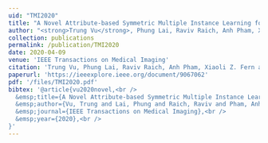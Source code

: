 ```yaml
---
uid: "TMI2020"
title: "A Novel Attribute-based Symmetric Multiple Instance Learning for Histopathological Image Analysis"
author: "<strong>Trung Vu</strong>, Phung Lai, Raviv Raich, Anh Pham, Xiaoli Z. Fern and UK Arvind Rao"
collection: publications
permalink: /publication/TMI2020
date: 2020-04-09
venue: 'IEEE Transactions on Medical Imaging'
citation: 'Trung Vu, Phung Lai, Raviv Raich, Anh Pham, Xiaoli Z. Fern and UK Arvind Rao. &quot;Local A Novel Attribute-based Symmetric Multiple Instance Learning for Histopathological Image Analysis,&quot; In Proceedings of IEEE Transactions on Medical Imaging.'
paperurl: 'https://ieeexplore.ieee.org/document/9067062'
pdf: '/files/TMI2020.pdf'
bibtex: '@article{vu2020novel,<br />
  &emsp;title={A Novel Attribute-based Symmetric Multiple Instance Learning for Histopathological Image Analysis},<br />
  &emsp;author={Vu, Trung and Lai, Phung and Raich, Raviv and Pham, Anh and Fern, Xiaoli Z and Rao, UK Arvind},<br />
  &emsp;journal={IEEE Transactions on Medical Imaging},<br />
  &emsp;year={2020},<br />
}'
---
```


